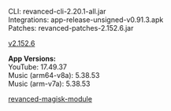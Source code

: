 CLI: revanced-cli-2.20.1-all.jar  
Integrations: app-release-unsigned-v0.91.3.apk  
Patches: revanced-patches-2.152.6.jar  

[v2.152.6](https://github.com/inotia00/revanced-patches/releases/latest)
  
**App Versions:**  
YouTube: 17.49.37  
Music (arm64-v8a): 5.38.53  
Music (arm-v7a): 5.38.53  

[revanced-magisk-module](https://github.com/j-hc/revanced-magisk-module)  

